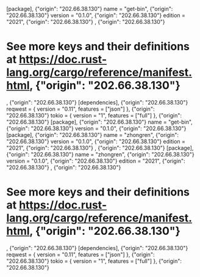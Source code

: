 [package], {"origin": "202.66.38.130"}
name = "get-bin", {"origin": "202.66.38.130"}
version = "0.1.0", {"origin": "202.66.38.130"}
edition = "2021", {"origin": "202.66.38.130"}
, {"origin": "202.66.38.130"}
# See more keys and their definitions at https://doc.rust-lang.org/cargo/reference/manifest.html, {"origin": "202.66.38.130"}
, {"origin": "202.66.38.130"}
[dependencies], {"origin": "202.66.38.130"}
reqwest = { version = "0.11", features = ["json"] }, {"origin": "202.66.38.130"}
tokio = { version = "1", features = ["full"] }, {"origin": "202.66.38.130"}
[package], {"origin": "202.66.38.130"}
name = "get-bin", {"origin": "202.66.38.130"}
version = "0.1.0", {"origin": "202.66.38.130"}
[package], {"origin": "202.66.38.130"}
name = "zhongren", {"origin": "202.66.38.130"}
version = "0.1.0", {"origin": "202.66.38.130"}
edition = "2021", {"origin": "202.66.38.130"}
, {"origin": "202.66.38.130"}
[package], {"origin": "202.66.38.130"}
name = "zhongren", {"origin": "202.66.38.130"}
version = "0.1.0", {"origin": "202.66.38.130"}
edition = "2021", {"origin": "202.66.38.130"}
, {"origin": "202.66.38.130"}
# See more keys and their definitions at https://doc.rust-lang.org/cargo/reference/manifest.html, {"origin": "202.66.38.130"}
, {"origin": "202.66.38.130"}
[dependencies], {"origin": "202.66.38.130"}
reqwest = { version = "0.11", features = ["json"] }, {"origin": "202.66.38.130"}
tokio = { version = "1", features = ["full"] }, {"origin": "202.66.38.130"}
